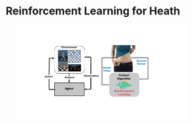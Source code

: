 # Reinforcement Learning for Heath 

<p align="center">
<img src="img/intro.gif" width="90%" alt="RL">
</p>

